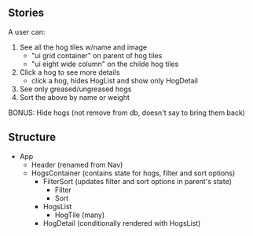 ## Stories

A user can:

1. See all the hog tiles w/name and image
    - "ui grid container" on parent of hog tiles
    - "ui eight wide column" on the childe hog tiles
2. Click a hog to see more details
    - click a hog, hides HogList and show only HogDetail
3. See only greased/ungreased hogs
4. Sort the above by name or weight

BONUS: Hide hogs (not remove from db, doesn't say to bring them back)

## Structure
- App
    - Header (renamed from Nav)
    - HogsContainer (contains state for hogs, filter and sort options)
        - FilterSort (updates filter and sort options in parent's state)
            - Filter
            - Sort
        - HogsList
            - HogTile (many)
        - HogDetail (conditionally rendered with HogsList)